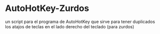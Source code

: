 # AutoHotKey-Zurdos
un script para el programa de AutoHotKey que sirve para tener duplicados los atajos de teclas en el  lado derecho del teclado (para zurdos) 
